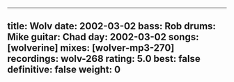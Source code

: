 
---
title: Wolv
date: 2002-03-02
bass:	Rob
drums:	Mike
guitar:	Chad
day: 2002-03-02
songs: [wolverine]
mixes: [wolver-mp3-270]
recordings: wolv-268
rating: 5.0
best: false
definitive: false
weight: 0
---
